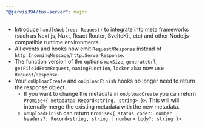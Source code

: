 ```yaml
---
"@jarvis394/tus-server": major
---
```


- Introduce `handleWeb(req: Request)` to integrate into meta frameworks
  (such as Next.js, Nuxt, React Router, SvelteKit, etc) and other Node.js compatible runtime environments.
- All events and hooks now emit `Request`/`Response` instead of `http.IncomingMessage`/`http.ServerResponse`.
- The function version of the options `maxSize`, `generateUrl`, `getFileIdFromRequest`, `namingFunction`, `locker`
  also now use `Request`/`Response`.
- Your `onUploadCreate` and `onUploadFinish` hooks no longer need to return the response object.
  - If you want to change the metadata in `onUploadCreate` you can return `Promise<{ metadata: Record<string, string> }>`.
    This will will internally merge the existing metadata with the new metadata.
  - `onUploadFinish` can return `Promise<{ status_code?: number headers?: Record<string, string | number> body?: string }>`
